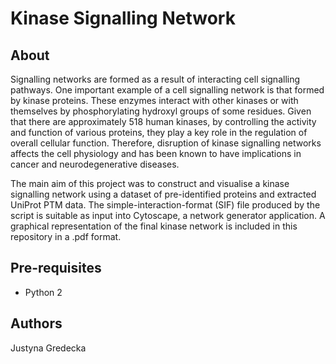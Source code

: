 # Kinase Signalling Network

## About

Signalling networks are formed as a result of interacting cell signalling pathways. One important example of a cell signalling network is that formed by kinase proteins. These enzymes interact with other kinases or with themselves by phosphorylating hydroxyl groups of some residues. Given that there are approximately 518 human kinases, by controlling the activity and function of various proteins, they play a key role in the regulation of overall cellular function. Therefore, disruption of kinase signalling networks affects the cell physiology and has been known to have implications in cancer and neurodegenerative diseases. 

The main aim of this project was to construct and visualise a kinase signalling network using a dataset of pre-identified proteins and extracted UniProt PTM data. The simple-interaction-format (SIF) file produced by the script is suitable as input into Cytoscape, a network generator application. A graphical representation of the final kinase network is included in this repository in a .pdf format.

## Pre-requisites

* Python 2

## Authors

Justyna Gredecka
